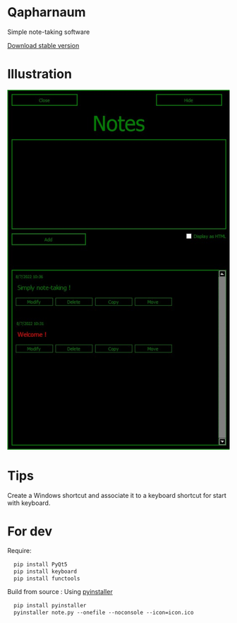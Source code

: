 # Qapharnaum
Simple note-taking software

[Download stable version](https://github.com/SultanRancho/Qapharnaum/raw/main/note.exe)
# Illustration
![This is an image](screenshot.jpg)

# Tips
Create a Windows shortcut and associate it to a keyboard shortcut for start with keyboard.

# For dev
Require:
```shell
  pip install PyQt5
  pip install keyboard
  pip install functools
```
Build from source :
Using [pyinstaller](https://pypi.org/project/pyinstaller/)
```shell
  pip install pyinstaller
  pyinstaller note.py --onefile --noconsole --icon=icon.ico
```
